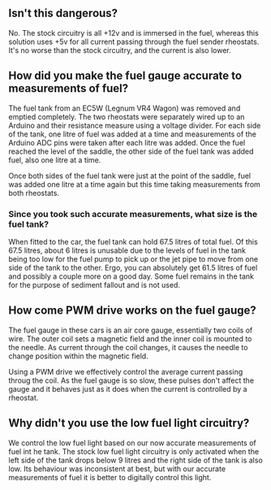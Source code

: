 ## Isn't this dangerous?
No.  The stock circuitry is all +12v and is immersed in the fuel, whereas this solution uses +5v for all current passing through the fuel sender rheostats.  It's no worse than the stock circuitry, and the current is also lower.

## How did you make the fuel gauge accurate to measurements of fuel?
The fuel tank from an EC5W (Legnum VR4 Wagon) was removed and emptied completely.  The two rheostats were separately wired up to an Arduino and their resistance measure using a voltage divider.  For each side of the tank, one litre of fuel was added at a time and measurements of the Arduino ADC pins were taken after each litre was added.  Once the fuel reached the level of the saddle, the other side of the fuel tank was added fuel, also one litre at a time.

Once both sides of the fuel tank were just at the point of the saddle, fuel was added one litre at a time again but this time taking measurements from both rheostats.

### Since you took such accurate measurements, what size is the fuel tank?
When fitted to the car, the fuel tank can hold 67.5 litres of total fuel.  Of this 67.5 litres, about 6 litres is unusable due to the levels of fuel in the tank being too low for the fuel pump to pick up or the jet pipe to move from one side of the tank to the other.  Ergo, you can absolutely get 61.5 litres of fuel and possibly a couple more on a good day.  Some fuel remains in the tank for the purpose of sediment fallout and is not used.

## How come PWM drive works on the fuel gauge?
The fuel gauge in these cars is an air core gauge, essentially two coils of wire.  The outer coil sets a magnetic field and the inner coil is mounted to the needle.  As current through the coil changes, it causes the needle to change position within the magnetic field.

Using a PWM drive we effectively control the average current passing throug the coil.  As the fuel gauge is so slow, these pulses don't affect the gauge and it behaves just as it does when the current is controlled by a rheostat.

## Why didn't you use the low fuel light circuitry?
We control the low fuel light based on our now accurate measurements of fuel int he tank.  The stock low fuel light circuitry is only activated when the left side of the tank drops below 9 litres and the right side of the tank is also low.  Its behaviour was inconsistent at best, but with our accurate measurements of fuel it is better to digitally control this light.

